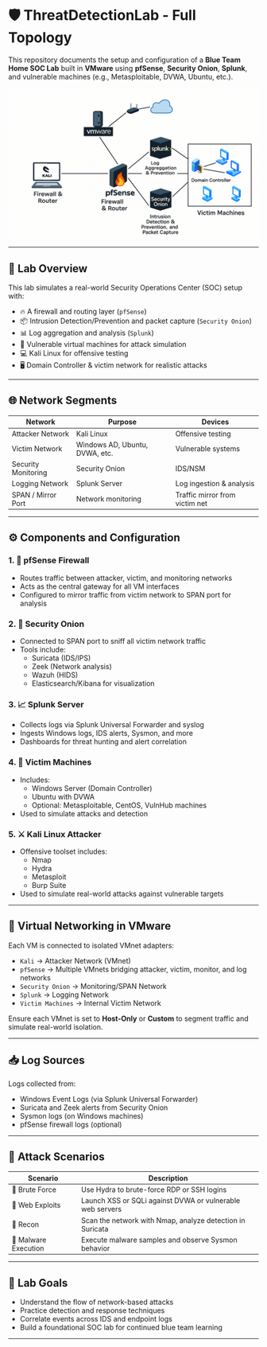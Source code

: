 # 🛡️ ThreatDetectionLab - Full Topology

This repository documents the setup and configuration of a **Blue Team Home SOC Lab** built in **VMware** using **pfSense**, **Security Onion**, **Splunk**, and vulnerable machines (e.g., Metasploitable, DVWA, Ubuntu, etc.).

![Lab Topology](https://github.com/ToluAdekore/ThreatDetectionLab/blob/28568d01235cb7797c668067127c123fa1484375/image%20of%20topology.png)

---

## 🧠 Lab Overview

This lab simulates a real-world Security Operations Center (SOC) setup with:

- 🔥 A firewall and routing layer (`pfSense`)
- 📦 Intrusion Detection/Prevention and packet capture (`Security Onion`)
- 📊 Log aggregation and analysis (`Splunk`)
- 🧪 Vulnerable virtual machines for attack simulation
- 💻 Kali Linux for offensive testing
- 🖥️ Domain Controller & victim network for realistic attacks

---

## 🌐 Network Segments

| Network | Purpose                       | Devices                          |
|--------|-------------------------------|----------------------------------|
| Attacker Network   | Kali Linux                      | Offensive testing                |
| Victim Network     | Windows AD, Ubuntu, DVWA, etc. | Vulnerable systems               |
| Security Monitoring | Security Onion                 | IDS/NSM                          |
| Logging Network    | Splunk Server                  | Log ingestion & analysis         |
| SPAN / Mirror Port | Network monitoring             | Traffic mirror from victim net   |

---

## ⚙️ Components and Configuration

### 1. 🧱 pfSense Firewall
- Routes traffic between attacker, victim, and monitoring networks
- Acts as the central gateway for all VM interfaces
- Configured to mirror traffic from victim network to SPAN port for analysis

### 2. 🧨 Security Onion
- Connected to SPAN port to sniff all victim network traffic
- Tools include:
  - Suricata (IDS/IPS)
  - Zeek (Network analysis)
  - Wazuh (HIDS)
  - Elasticsearch/Kibana for visualization

### 3. 📈 Splunk Server
- Collects logs via Splunk Universal Forwarder and syslog
- Ingests Windows logs, IDS alerts, Sysmon, and more
- Dashboards for threat hunting and alert correlation

### 4. 🧪 Victim Machines
- Includes:
  - Windows Server (Domain Controller)
  - Ubuntu with DVWA
  - Optional: Metasploitable, CentOS, VulnHub machines
- Used to simulate attacks and detection

### 5. ⚔️ Kali Linux Attacker
- Offensive toolset includes:
  - Nmap
  - Hydra
  - Metasploit
  - Burp Suite
- Used to simulate real-world attacks against vulnerable targets

---

## 🔌 Virtual Networking in VMware

Each VM is connected to isolated VMnet adapters:

- `Kali` → Attacker Network (VMnet)
- `pfSense` → Multiple VMnets bridging attacker, victim, monitor, and log networks
- `Security Onion` → Monitoring/SPAN Network
- `Splunk` → Logging Network
- `Victim Machines` → Internal Victim Network

Ensure each VMnet is set to **Host-Only** or **Custom** to segment traffic and simulate real-world isolation.

---

## 📥 Log Sources

Logs collected from:

- Windows Event Logs (via Splunk Universal Forwarder)
- Suricata and Zeek alerts from Security Onion
- Sysmon logs (on Windows machines)
- pfSense firewall logs (optional)

---

## 🧪 Attack Scenarios

| Scenario | Description |
|---------|-------------|
| 🔐 Brute Force | Use Hydra to brute-force RDP or SSH logins |
| 🐛 Web Exploits | Launch XSS or SQLi against DVWA or vulnerable web servers |
| 🧭 Recon | Scan the network with Nmap, analyze detection in Suricata |
| 🦠 Malware Execution | Execute malware samples and observe Sysmon behavior |

---

## 🚀 Lab Goals

- Understand the flow of network-based attacks
- Practice detection and response techniques
- Correlate events across IDS and endpoint logs
- Build a foundational SOC lab for continued blue team learning

---
